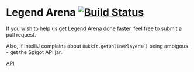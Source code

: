 Legend Arena [![Build Status](https://snap-ci.com/LegendArenaMC/LegendArena/branch/master/build_image)](https://snap-ci.com/LegendArenaMC/LegendArena/branch/master)
====

If you wish to help us get Legend Arena done faster, feel free to submit a pull request.

Also, if IntelliJ complains about ```Bukkit.getOnlinePlayers()``` being ambigous - get the Spigot API jar.

[API](https://github.com/LegendArenaMC/LegendAPI)